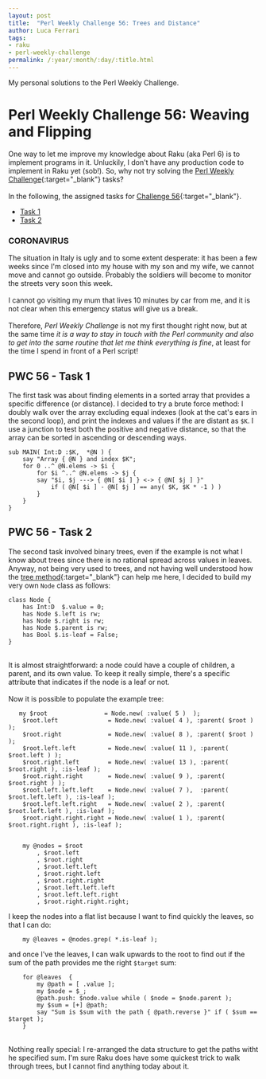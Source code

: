 ```yaml
---
layout: post
title:  "Perl Weekly Challenge 56: Trees and Distance"
author: Luca Ferrari
tags:
- raku
- perl-weekly-challenge
permalink: /:year/:month/:day/:title.html
---
```

My personal solutions to the Perl Weekly Challenge.

# Perl Weekly Challenge 56: Weaving and Flipping

One way to let me improve my knowledge about Raku (aka Perl 6) is to implement programs in it.
Unluckily, I don't have any production code to implement in Raku yet (sob!).
So, why not try solving the [Perl Weekly Challenge](https://perlweeklychallenge.org/){:target="_blank"} tasks?
<br/>
<br/>
In the following, the assigned tasks for [Challenge 56](https://perlweeklychallenge.org/blog/perl-weekly-challenge-056/){:target="_blank"}.
<br/>
- [Task 1](#task1)
- [Task 2](#task2)


### CORONAVIRUS
The situation in Italy is ugly and to some extent desperate: it has been a few weeks since I'm closed into my house with my son and my wife, we cannot move and cannot go outside. Probably the soldiers will become to monitor the streets very soon this week.
<br/>
<br/>
I cannot go visiting my mum that lives 10 minutes by car from me, and it is not clear when this emergency status will give us a break.
<br/>
<br/>
Therefore, *Perl Weekly Challenge* is not my first thought right now, but at the same time *it is a way to stay in touch with the Perl community and also to get into the same routine that let me think everything is fine*, at least for the time I spend in front of a Perl script!


<a name="task1"></a>
## PWC 56 - Task 1

The first task was about finding elements in a sorted array that provides a specific difference (or distance). I decided to try a brute force method: I doubly walk over the array excluding equal indexes (look at the cat's ears in the second loop), and print the indexes and values if the are distant as `$K`. I use a junction to test both the positive and negative distance, so that the array can be sorted in ascending or descending ways.

```perl6
sub MAIN( Int:D :$K,  *@N ) {
    say "Array { @N } and index $K";
    for 0 ..^ @N.elems -> $i {
        for $i ^..^ @N.elems -> $j {
        say "$i, $j ---> { @N[ $i ] } <-> { @N[ $j ] }"
            if ( @N[ $i ] - @N[ $j ] == any( $K, $K * -1 ) )
        }
    }
}

```



<a name="task2"></a>
## PWC 56 - Task 2

The second task involved binary trees, even if the example is not what I know about trees since there is no rational spread across values in leaves.
Anyway, not being very used to trees, and not having well understood how the [tree method](https://docs.raku.org/routine/tree){:target="_blank"} can help me here, I decided to build my very own `Node` class as follows:

```perl6
class Node {
    has Int:D  $.value = 0;
    has Node $.left is rw;
    has Node $.right is rw;
    has Node $.parent is rw;
    has Bool $.is-leaf = False;
}

```
<br/>
It is almost straightforward: a node could have a couple of children, a parent, and its own value. To keep it really simple, there's a specific attribute that indicates if the node is a leaf or not.
<br/>
<br/>
Now it is possible to populate the example tree:

```perl6
   my $root                = Node.new( :value( 5 )  );
    $root.left              = Node.new( :value( 4 ), :parent( $root ) );
    $root.right             = Node.new( :value( 8 ), :parent( $root ) );
    $root.left.left         = Node.new( :value( 11 ), :parent( $root.left ) );
    $root.right.left        = Node.new( :value( 13 ), :parent( $root.right ), :is-leaf );
    $root.right.right       = Node.new( :value( 9 ), :parent( $root.right ) );
    $root.left.left.left    = Node.new( :value( 7 ),  :parent( $root.left.left ), :is-leaf );
    $root.left.left.right   = Node.new( :value( 2 ), :parent( $root.left.left ), :is-leaf );
    $root.right.right.right = Node.new( :value( 1 ), :parent( $root.right.right ), :is-leaf );


    my @nodes = $root
        , $root.left             
        , $root.right            
        , $root.left.left        
        , $root.right.left       
        , $root.right.right      
        , $root.left.left.left   
        , $root.left.left.right  
        , $root.right.right.right;

```

I keep the nodes into a flat list because I want to find quickly the leaves, so that I can do:

```perl6 
    my @leaves = @nodes.grep( *.is-leaf );

```

and once I've the leaves, I can walk upwards to the root to find out if the sum of the path provides me the right `$target` sum:


```perl6
    for @leaves  {
        my @path = [ .value ];
        my $node = $_;
        @path.push: $node.value while ( $node = $node.parent );
        my $sum = [+] @path;
        say "Sum is $sum with the path { @path.reverse }" if ( $sum == $target );
    }
```

<br/>
Nothing really special: I re-arranged the data structure to get the paths witht he specified sum. I'm sure Raku does have some quickest trick to walk through trees, but I cannot find anything today about it.
